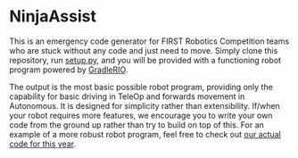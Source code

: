 # NinjaAssist
This is an emergency code generator for FIRST Robotics Competition teams who are stuck without any code and just need to move. Simply clone this repository, run [setup.py](https://github.com/FRC5892/NinjaAssist/blob/master/setup.py), and you will be provided with a functioning robot program powered by [GradleRIO](https://github.com/Open-RIO/GradleRIO).

The output is the most basic possible robot program, providing only the capability for basic driving in TeleOp and forwards movement in Autonomous. It is designed for simplicity rather than extensibility. If/when your robot requires more features, we encourage you to write your own code from the ground up rather than try to build on top of this. For an example of a more robust robot program, feel free to check out [our actual code for this year](https://github.com/FRC5892/2018PowerUp).
